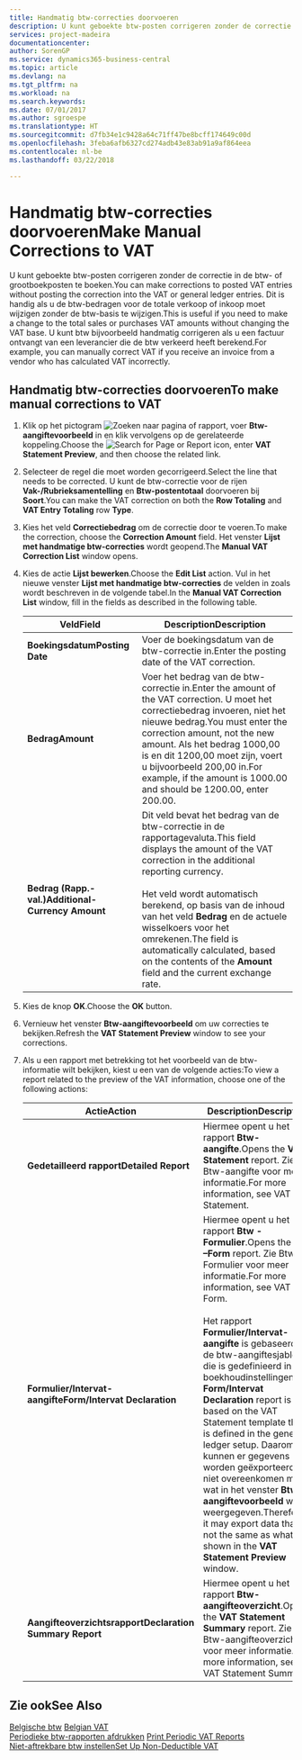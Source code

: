 ```yaml
---
title: Handmatig btw-correcties doorvoeren
description: U kunt geboekte btw-posten corrigeren zonder de correctie in de btw- of grootboekposten te boeken. Dit is handig als u de btw-bedragen voor de totale verkoop of inkoop moet wijzigen zonder de btw-basis te wijzigen. U kunt btw bijvoorbeeld handmatig corrigeren als u een factuur ontvangt van een leverancier die de btw verkeerd heeft berekend.
services: project-madeira
documentationcenter: 
author: SorenGP
ms.service: dynamics365-business-central
ms.topic: article
ms.devlang: na
ms.tgt_pltfrm: na
ms.workload: na
ms.search.keywords: 
ms.date: 07/01/2017
ms.author: sgroespe
ms.translationtype: HT
ms.sourcegitcommit: d7fb34e1c9428a64c71ff47be8bcff174649c00d
ms.openlocfilehash: 3feba6afb6327cd274adb43e83ab91a9af864eea
ms.contentlocale: nl-be
ms.lasthandoff: 03/22/2018

---
```

# <a name="make-manual-corrections-to-vat"></a><span data-ttu-id="85b77-105">Handmatig btw-correcties doorvoeren</span><span class="sxs-lookup"><span data-stu-id="85b77-105">Make Manual Corrections to VAT</span></span>
<span data-ttu-id="85b77-106">U kunt geboekte btw-posten corrigeren zonder de correctie in de btw- of grootboekposten te boeken.</span><span class="sxs-lookup"><span data-stu-id="85b77-106">You can make corrections to posted VAT entries without posting the correction into the VAT or general ledger entries.</span></span> <span data-ttu-id="85b77-107">Dit is handig als u de btw-bedragen voor de totale verkoop of inkoop moet wijzigen zonder de btw-basis te wijzigen.</span><span class="sxs-lookup"><span data-stu-id="85b77-107">This is useful if you need to make a change to the total sales or purchases VAT amounts without changing the VAT base.</span></span> <span data-ttu-id="85b77-108">U kunt btw bijvoorbeeld handmatig corrigeren als u een factuur ontvangt van een leverancier die de btw verkeerd heeft berekend.</span><span class="sxs-lookup"><span data-stu-id="85b77-108">For example, you can manually correct VAT if you receive an invoice from a vendor who has calculated VAT incorrectly.</span></span>  

## <a name="to-make-manual-corrections-to-vat"></a><span data-ttu-id="85b77-109">Handmatig btw-correcties doorvoeren</span><span class="sxs-lookup"><span data-stu-id="85b77-109">To make manual corrections to VAT</span></span>  

1.  <span data-ttu-id="85b77-110">Klik op het pictogram ![Zoeken naar pagina of rapport](../../media/ui-search/search_small.png "Pictogram Zoeken naar pagina of rapport"), voer **Btw-aangiftevoorbeeld** in en klik vervolgens op de gerelateerde koppeling.</span><span class="sxs-lookup"><span data-stu-id="85b77-110">Choose the ![Search for Page or Report](../../media/ui-search/search_small.png "Search for Page or Report icon") icon, enter **VAT Statement Preview**, and then choose the related link.</span></span>  
2.  <span data-ttu-id="85b77-111">Selecteer de regel die moet worden gecorrigeerd.</span><span class="sxs-lookup"><span data-stu-id="85b77-111">Select the line that needs to be corrected.</span></span> <span data-ttu-id="85b77-112">U kunt de btw-correctie voor de rijen **Vak-/Rubrieksamentelling** en **Btw-postentotaal** doorvoeren bij **Soort**.</span><span class="sxs-lookup"><span data-stu-id="85b77-112">You can make the VAT correction on both the **Row Totaling** and **VAT Entry Totaling** row **Type**.</span></span>  
3.  <span data-ttu-id="85b77-113">Kies het veld **Correctiebedrag** om de correctie door te voeren.</span><span class="sxs-lookup"><span data-stu-id="85b77-113">To make the correction, choose the **Correction Amount** field.</span></span> <span data-ttu-id="85b77-114">Het venster **Lijst met handmatige btw-correcties** wordt geopend.</span><span class="sxs-lookup"><span data-stu-id="85b77-114">The **Manual VAT Correction List** window opens.</span></span>  
4.  <span data-ttu-id="85b77-115">Kies de actie **Lijst bewerken**.</span><span class="sxs-lookup"><span data-stu-id="85b77-115">Choose the **Edit List** action.</span></span> <span data-ttu-id="85b77-116">Vul in het nieuwe venster **Lijst met handmatige btw-correcties** de velden in zoals wordt beschreven in de volgende tabel.</span><span class="sxs-lookup"><span data-stu-id="85b77-116">In the **Manual VAT Correction List** window, fill in the fields as described in the following table.</span></span>  

    |<span data-ttu-id="85b77-117">Veld</span><span class="sxs-lookup"><span data-stu-id="85b77-117">Field</span></span>|<span data-ttu-id="85b77-118">Description</span><span class="sxs-lookup"><span data-stu-id="85b77-118">Description</span></span>|  
    |---------------------------------|---------------------------------------|  
    |<span data-ttu-id="85b77-119">**Boekingsdatum**</span><span class="sxs-lookup"><span data-stu-id="85b77-119">**Posting Date**</span></span>|<span data-ttu-id="85b77-120">Voer de boekingsdatum van de btw-correctie in.</span><span class="sxs-lookup"><span data-stu-id="85b77-120">Enter the posting date of the VAT correction.</span></span>|  
    |<span data-ttu-id="85b77-121">**Bedrag**</span><span class="sxs-lookup"><span data-stu-id="85b77-121">**Amount**</span></span>|<span data-ttu-id="85b77-122">Voer het bedrag van de btw-correctie in.</span><span class="sxs-lookup"><span data-stu-id="85b77-122">Enter the amount of the VAT correction.</span></span> <span data-ttu-id="85b77-123">U moet het correctiebedrag invoeren, niet het nieuwe bedrag.</span><span class="sxs-lookup"><span data-stu-id="85b77-123">You must enter the correction amount, not the new amount.</span></span> <span data-ttu-id="85b77-124">Als het bedrag 1000,00 is en dit 1200,00 moet zijn, voert u bijvoorbeeld 200,00 in.</span><span class="sxs-lookup"><span data-stu-id="85b77-124">For example, if the amount is 1000.00 and should be 1200.00, enter 200.00.</span></span>|  
    |<span data-ttu-id="85b77-125">**Bedrag (Rapp.-val.)**</span><span class="sxs-lookup"><span data-stu-id="85b77-125">**Additional-Currency Amount**</span></span>|<span data-ttu-id="85b77-126">Dit veld bevat het bedrag van de btw-correctie in de rapportagevaluta.</span><span class="sxs-lookup"><span data-stu-id="85b77-126">This field displays the amount of the VAT correction in the additional reporting currency.</span></span><br /><br /> <span data-ttu-id="85b77-127">Het veld wordt automatisch berekend, op basis van de inhoud van het veld **Bedrag** en de actuele wisselkoers voor het omrekenen.</span><span class="sxs-lookup"><span data-stu-id="85b77-127">The field is automatically calculated, based on the contents of the **Amount** field and the current exchange rate.</span></span>|  

5.  <span data-ttu-id="85b77-128">Kies de knop **OK**.</span><span class="sxs-lookup"><span data-stu-id="85b77-128">Choose the **OK** button.</span></span>  
6.  <span data-ttu-id="85b77-129">Vernieuw het venster **Btw-aangiftevoorbeeld** om uw correcties te bekijken.</span><span class="sxs-lookup"><span data-stu-id="85b77-129">Refresh the **VAT Statement Preview** window to see your corrections.</span></span>  
7.  <span data-ttu-id="85b77-130">Als u een rapport met betrekking tot het voorbeeld van de btw-informatie wilt bekijken, kiest u een van de volgende acties:</span><span class="sxs-lookup"><span data-stu-id="85b77-130">To view a report related to the preview of the VAT information, choose one of the following actions:</span></span>  

    |<span data-ttu-id="85b77-131">Actie</span><span class="sxs-lookup"><span data-stu-id="85b77-131">Action</span></span>|<span data-ttu-id="85b77-132">Description</span><span class="sxs-lookup"><span data-stu-id="85b77-132">Description</span></span>|  
    |------------|---------------------------------------|  
    |<span data-ttu-id="85b77-133">**Gedetailleerd rapport**</span><span class="sxs-lookup"><span data-stu-id="85b77-133">**Detailed Report**</span></span>|<span data-ttu-id="85b77-134">Hiermee opent u het rapport **Btw-aangifte**.</span><span class="sxs-lookup"><span data-stu-id="85b77-134">Opens the **VAT Statement** report.</span></span> <span data-ttu-id="85b77-135">Zie Btw-aangifte voor meer informatie.</span><span class="sxs-lookup"><span data-stu-id="85b77-135">For more information, see VAT Statement.</span></span>|  
    |<span data-ttu-id="85b77-136">**Formulier/Intervat-aangifte**</span><span class="sxs-lookup"><span data-stu-id="85b77-136">**Form/Intervat Declaration**</span></span>|<span data-ttu-id="85b77-137">Hiermee opent u het rapport **Btw - Formulier**.</span><span class="sxs-lookup"><span data-stu-id="85b77-137">Opens the **VAT –Form** report.</span></span> <span data-ttu-id="85b77-138">Zie Btw - Formulier voor meer informatie.</span><span class="sxs-lookup"><span data-stu-id="85b77-138">For more information, see VAT - Form.</span></span><br /><br /> <span data-ttu-id="85b77-139">Het rapport **Formulier/Intervat-aangifte** is gebaseerd op de btw-aangiftesjabloon die is gedefinieerd in de boekhoudinstellingen.</span><span class="sxs-lookup"><span data-stu-id="85b77-139">The **Form/Intervat Declaration** report is based on the VAT Statement template that is defined in the general ledger setup.</span></span> <span data-ttu-id="85b77-140">Daarom kunnen er gegevens worden geëxporteerd die niet overeenkomen met wat in het venster **Btw-aangiftevoorbeeld** wordt weergegeven.</span><span class="sxs-lookup"><span data-stu-id="85b77-140">Therefore, it may export data that is not the same as what is shown in the **VAT Statement Preview** window.</span></span>|  
    |<span data-ttu-id="85b77-141">**Aangifteoverzichtsrapport**</span><span class="sxs-lookup"><span data-stu-id="85b77-141">**Declaration Summary Report**</span></span>|<span data-ttu-id="85b77-142">Hiermee opent u het rapport **Btw-aangifteoverzicht**.</span><span class="sxs-lookup"><span data-stu-id="85b77-142">Opens the **VAT Statement Summary** report.</span></span> <span data-ttu-id="85b77-143">Zie Btw-aangifteoverzicht voor meer informatie.</span><span class="sxs-lookup"><span data-stu-id="85b77-143">For more information, see VAT Statement Summary.</span></span>|  

## <a name="see-also"></a><span data-ttu-id="85b77-144">Zie ook</span><span class="sxs-lookup"><span data-stu-id="85b77-144">See Also</span></span>  
 <span data-ttu-id="85b77-145">[Belgische btw](belgian-vat.md) </span><span class="sxs-lookup"><span data-stu-id="85b77-145">[Belgian VAT](belgian-vat.md) </span></span>  
 <span data-ttu-id="85b77-146">[Periodieke btw-rapporten afdrukken](how-to-print-periodic-vat-reports.md) </span><span class="sxs-lookup"><span data-stu-id="85b77-146">[Print Periodic VAT Reports](how-to-print-periodic-vat-reports.md) </span></span>  
 [<span data-ttu-id="85b77-147">Niet-aftrekbare btw instellen</span><span class="sxs-lookup"><span data-stu-id="85b77-147">Set Up Non-Deductible VAT</span></span>](how-to-set-up-non-deductible-vat.md)

